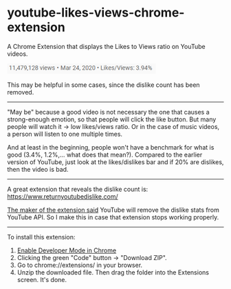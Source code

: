 # youtube-likes-views-chrome-extension
A Chrome Extension that displays the Likes to Views ratio on YouTube videos.

![](https://github.com/enchantmenttable/youtube-likes-views-chrome-extension/blob/master/screenshot.png)

This may be helpful in some cases, since the dislike count has been removed.

---

"May be" because a good video is not necessary the one that causes a strong-enough emotion, so that people will click the like button. But many people will watch it → low likes/views ratio. Or in the case of music videos, a person will listen to one multiple times.

And at least in the beginning, people won't have a benchmark for what is good (3.4%, 1.2%,... what does that mean?). Compared to the earlier version of YouTube, just look at the likes/dislikes bar and if 20% are dislikes, then the video is bad.

---

A great extension that reveals the dislike count is: https://www.returnyoutubedislike.com/

[The maker of the extension said](https://github.com/Anarios/return-youtube-dislike#:~:text=With%20the%20removal%20of%20dislike%20stats%20from%20the%20YouTube%20API%2C%20our%20backend%20will%20switch%20to%20using%20a%20combination%20of%20scraped%20dislike%20stats%2C%20estimates%20extrapolated%20from%20extension%20user%20data%20and%20estimates%20based%20on%20view%5Clike%20ratios.) YouTube will remove the dislike stats from YouTube API. So I make this in case that extension stops working properly.

---

To install this extension:

1. [Enable Developer Mode in Chrome](https://developer.chrome.com/docs/extensions/mv2/faq/#:~:text=You%20can%20start%20by%20turning,a%20packaged%20extension%2C%20and%20more.)
2. Clicking the green "Code" button → "Download ZIP".
3. Go to chrome://extensions/ in your browser.
4. Unzip the downloaded file. Then drag the folder into the Extensions screen. It's done.
